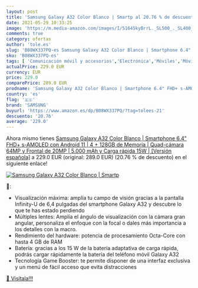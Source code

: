 ```yaml
---
layout: post
title: 'Samsung Galaxy A32 Color Blanco | Smartp al 20.76 % de descuento'
date: 2021-05-29 10:33:25
image: 'https://m.media-amazon.com/images/I/51645kyBrrL._SL500_._SL400_.jpg'
comments: true
category: ofertas
author: 'tole.es'
slug: 'B08WX337PQ-es Samsung Galaxy A32 Color Blanco | Smartphone 6.4" FHD+...'
sku: 'B08WX337PQ-es'
tags: [ 'Comunicación móvil y accesorios','Electrónica','Móviles','Móviles y smartphones libres','android','samsung', ]
actualPrice: 229.0 EUR
currency: EUR
price: 229.0
comparePrice: 289.0 EUR
prodname: 'Samsung Galaxy A32 Color Blanco | Smartphone 6.4" FHD+ s-AMOLED con Android 11 | 4 + 128GB de Memoria | Quad-cámara 64MP y Frontal de 20MP | 5.000 mAh y Carga rápida 15W | [Versión española]'
country: 'es'
flag: '🇪🇸'
brand: 'SAMSUNG'
buyurl: 'https://www.amazon.es/dp/B08WX337PQ/?tag=tolees-21'
descuento: '20.76'
average: '229.0'
---
```


Ahora mismo tienes [Samsung Galaxy A32 Color Blanco | Smartphone 6.4" FHD+ s-AMOLED con Android 11 | 4 + 128GB de Memoria | Quad-cámara 64MP y Frontal de 20MP | 5.000 mAh y Carga rápida 15W | [Versión española]](https://www.amazon.es/dp/B08WX337PQ/?tag=tolees-21) a 229.0 EUR (original: 289.0 EUR) (20.76 %  de descuento) en el siguiente enlace!

[![Samsung Galaxy A32 Color Blanco | Smartp](https://m.media-amazon.com/images/I/51645kyBrrL._SL500_._SL400_.jpg)](https://www.amazon.es/dp/B08WX337PQ/?tag=tolees-21)

🔎:

- Visualización máxima: amplía tu campo de visión gracias a la pantalla Infinity-U de 6,4 pulgadas del smartphone Galaxy A32 y descubre lo que te has estado perdiendo
- Múltiples lentes: Amplía el ángulo de visualización con la cámara gran angular, personaliza el enfoque con la focal o dales más importancia a los detalles con la macro.
- Rendimiento del hardware: potencia de procesamiento Octa-Core con hasta 4 GB de RAM
- Batería: gracias a los 15 W de la batería adaptativa de carga rápida, podrás cargar rápidamente la batería del teléfono móvil Galaxy A32
- Tecnología Game Booster: te permite disponer de una interfaz exclusiva y un menú de fácil acceso que evita distracciones

[🛒 Visítala!!!](https://www.amazon.es/dp/B08WX337PQ/?tag=tolees-21)
